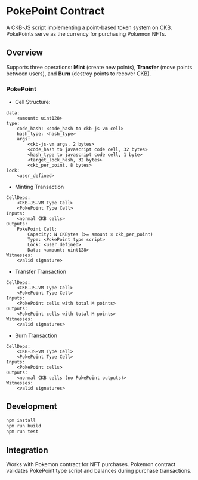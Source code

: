 # PokePoint Contract

A CKB-JS script implementing a point-based token system on CKB. PokePoints serve as the currency for purchasing Pokemon NFTs.

## Overview

Supports three operations: **Mint** (create new points), **Transfer** (move points between users), and **Burn** (destroy points to recover CKB).

### PokePoint

- Cell Structure:

```
data:
    <amount: uint128>
type:
    code_hash: <code_hash to ckb-js-vm cell>
    hash_type: <hash_type>
    args:
        <ckb-js-vm args, 2 bytes>
        <code_hash to javascript code cell, 32 bytes>
        <hash_type to javascript code cell, 1 byte>
        <target_lock_hash, 32 bytes>
        <ckb_per_point, 8 bytes>
lock:
    <user_defined>
```

- Minting Transaction

```
CellDeps:
    <CKB-JS-VM Type Cell>
    <PokePoint Type Cell>
Inputs:
    <normal CKB cells>
Outputs:
    PokePoint Cell:
        Capacity: N CKBytes (>= amount × ckb_per_point)
        Type: <PokePoint type script>
        Lock: <user_defined>
        Data: <amount: uint128>
Witnesses:
    <valid signature>
```

- Transfer Transaction

```
CellDeps:
    <CKB-JS-VM Type Cell>
    <PokePoint Type Cell>
Inputs:
    <PokePoint cells with total M points>
Outputs:
    <PokePoint cells with total M points>
Witnesses:
    <valid signatures>
```

- Burn Transaction

```
CellDeps:
    <CKB-JS-VM Type Cell>
    <PokePoint Type Cell>
Inputs:
    <PokePoint cells>
Outputs:
    <normal CKB cells (no PokePoint outputs)>
Witnesses:
    <valid signatures>
```

## Development

```bash
npm install
npm run build
npm run test
```

## Integration

Works with Pokemon contract for NFT purchases. Pokemon contract validates PokePoint type script and balances during purchase transactions.
